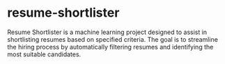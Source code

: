 # resume-shortlister
Resume Shortlister is a machine learning project designed to assist in shortlisting resumes based on specified criteria. The goal is to streamline the hiring process by automatically filtering resumes and identifying the most suitable candidates.

